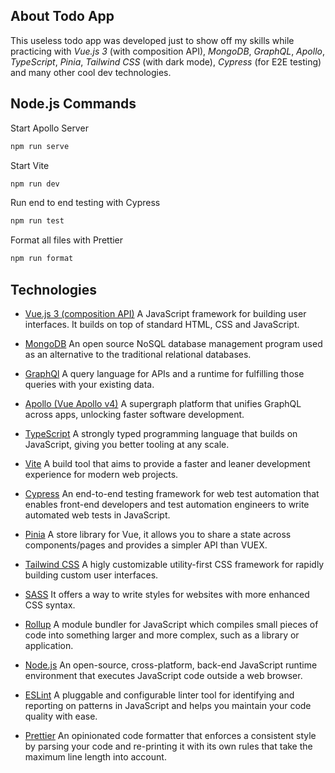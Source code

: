 ## About Todo App

This useless todo app was developed just to show off my skills while practicing with *Vue.js 3* (with composition API), *MongoDB*, *GraphQL*, *Apollo*, *TypeScript*, *Pinia*, *Tailwind CSS* (with dark mode), *Cypress* (for E2E testing) and many other cool dev technologies.

## Node.js Commands

Start Apollo Server
```bash
npm run serve
```

Start Vite
```bash
npm run dev
```

Run end to end testing with Cypress
```bash
npm run test
```

Format all files with Prettier
```bash
npm run format
```

## Technologies 

- [Vue.js 3 (composition API)](https://vuejs.org/)
A JavaScript framework for building user interfaces. It builds on top of standard HTML, CSS and JavaScript.

- [MongoDB](https://www.mongodb.com/)
An open source NoSQL database management program used as an alternative to the traditional relational databases.

- [GraphQl](https://graphql.org/)
A query language for APIs and a runtime for fulfilling those queries with your existing data.

- [Apollo (Vue Apollo v4)](https://v4.apollo.vuejs.org/)
A supergraph platform that unifies GraphQL across apps, unlocking faster software development.

- [TypeScript](https://www.typescriptlang.org/)
A strongly typed programming language that builds on JavaScript, giving you better tooling at any scale.

- [Vite](https://vitejs.dev/)
A build tool that aims to provide a faster and leaner development experience for modern web projects.

- [Cypress](https://www.cypress.io/)
An end-to-end testing framework for web test automation that enables front-end developers and test automation engineers to write automated web tests in JavaScript.

- [Pinia](https://pinia.vuejs.org/)
A store library for Vue, it allows you to share a state across components/pages and provides a simpler API than VUEX.

- [Tailwind CSS](https://tailwindcss.com/)
A higly customizable utility-first CSS framework for rapidly building custom user interfaces.

- [SASS](https://sass-lang.com/)
It offers a way to write styles for websites with more enhanced CSS syntax.

- [Rollup](https://rollupjs.org/)
A module bundler for JavaScript which compiles small pieces of code into something larger and more complex, such as a library or application.

- [Node.js](https://nodejs.org/)
An open-source, cross-platform, back-end JavaScript runtime environment that executes JavaScript code outside a web browser.

- [ESLint](https://eslint.org/)
A pluggable and configurable linter tool for identifying and reporting on patterns in JavaScript and helps you maintain your code quality with ease.

- [Prettier](https://prettier.io/)
An opinionated code formatter that enforces a consistent style by parsing your code and re-printing it with its own rules that take the maximum line length into account. 
